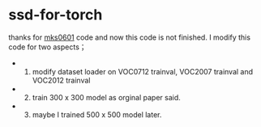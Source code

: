 # ssd-for-torch
thanks for [mks0601](https://github.com/mks0601/SSD-Single-Shot-MultiBox-Detector) code and now this code is not finished. 
I modify this code for two aspects；
* 1. modify dataset loader on VOC0712 trainval, VOC2007 trainval and VOC2012 trainval
* 2. train 300 x 300 model as orginal paper said.
* 3. maybe I trained 500 x 500 model later.
